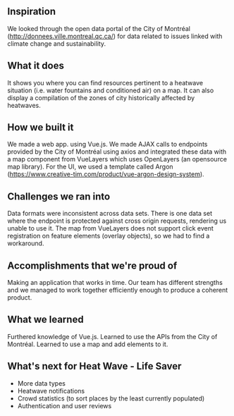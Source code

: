 ## Inspiration
We looked through the open data portal of the City of Montréal (http://donnees.ville.montreal.qc.ca/) for data related to issues linked with climate change and sustainability.
## What it does
It shows you where you can find resources pertinent to a heatwave situation (i.e. water fountains and conditioned air) on a map. It can also display a compilation of the zones of city historically affected by heatwaves.
## How we built it
We made a web app. using Vue.js. We made AJAX calls to endpoints provided by the City of Montréal using axios and integrated these data with a map component from VueLayers which uses OpenLayers (an opensource map library). For the UI, we used a template called Argon (https://www.creative-tim.com/product/vue-argon-design-system).
## Challenges we ran into
Data formats were inconsistent across data sets. There is one data set where the endpoint is protected against cross origin requests, rendering us unable to use it. The map from VueLayers does not support click event registration on feature elements (overlay objects), so we had to find a workaround.
## Accomplishments that we're proud of
Making an application that works in time. Our team has different strengths and we managed to work together efficiently enough to produce a coherent product.
## What we learned
Furthered knowledge of Vue.js. Learned to use the APIs from the City of Montréal. Learned to use a map and add elements to it.
## What's next for Heat Wave - Life Saver
+ More data types
+ Heatwave notifications
+ Crowd statistics (to sort places by the least currently populated)
+ Authentication and user reviews